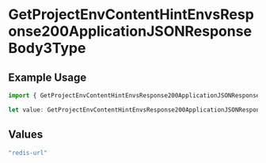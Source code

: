 # GetProjectEnvContentHintEnvsResponse200ApplicationJSONResponseBody3Type

## Example Usage

```typescript
import { GetProjectEnvContentHintEnvsResponse200ApplicationJSONResponseBody3Type } from "@vercel/sdk/models/operations";

let value: GetProjectEnvContentHintEnvsResponse200ApplicationJSONResponseBody3Type = "redis-url";
```

## Values

```typescript
"redis-url"
```